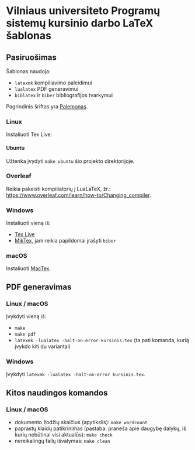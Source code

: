 # Vilniaus universiteto Programų sistemų kursinio darbo LaTeX šablonas

## Pasiruošimas

Šablonas naudoja:  
- `latexmk` kompiliavimo paleidimui  
- `lualatex` PDF generavimui  
- `biblatex` ir `biber` bibliografijos tvarkymui

Pagrindinis šriftas yra [Palemonas](https://vlkk.lt/palemonas).

### Linux

Instaliuoti Tex Live.

#### Ubuntu

Užtenka įvydyti `make ubuntu` šio projekto direktorijoje.

### Overleaf

Reikia pakeisti kompiliatorių į LuaLaTeX, žr.: https://www.overleaf.com/learn/how-to/Changing_compiler.

### Windows

Instaliuoti vieną iš:  
- [Tex Live](https://tug.org/texlive/windows.html)  
- [MikTex](https://miktex.org/download), jam reikia papildomai įrašyti `biber`

### macOS

Instaliuoti [MacTex](https://tug.org/mactex).

## PDF generavimas

### Linux / macOS

Įvykdyti vieną iš:  
- `make`  
- `make pdf`  
- `latexmk -lualatex -halt-on-error kursinis.tex` (ta pati komanda, kurią įvykdo kiti du variantai)

### Windows

Įvykdyti `latexmk -lualatex -halt-on-error kursinis.tex`.

## Kitos naudingos komandos

### Linux / macOS

- dokumento žodžių skaičius (apytikslis): `make wordcount`  
- paprastų klaidų patikrinimas (pastaba: praneša apie daugybę dalykų, iš kurių nebūtinai visi aktualūs): `make check`  
- nereikalingų failų išvalymas: `make clean`
